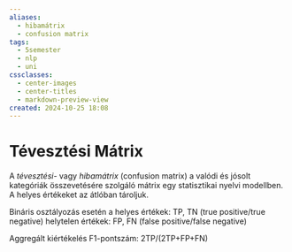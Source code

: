 ```yaml
---
aliases:
  - hibamátrix
  - confusion matrix
tags:
  - 5semester
  - nlp
  - uni
cssclasses:
  - center-images
  - center-titles
  - markdown-preview-view
created: 2024-10-25 18:08
---
```


# Tévesztési Mátrix

A *tévesztési-* vagy *hibamátrix* (confusion matrix) a valódi és jósolt kategóriák összevetésére szolgáló mátrix egy statisztikai nyelvi modellben. A helyes értékeket az átlóban tároljuk.

Bináris osztályozás esetén a helyes értékek: TP, TN (true positive/true negative)
helytelen értékek: FP, FN (false positive/false negative)

Aggregált kiértékelés F1-pontszám: 2TP/(2TP+FP+FN)
